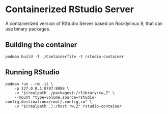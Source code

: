 # Containerized RStudio Server

A containerized version of RStudio Server based on Rocklylinux 9, that can use binary packages.

## Building the container

```
podman build -f ./Containerfile -t rstudio-container
```

## Running RStudio

```
podman run --rm -it \
    -p 127.0.0.1:8787:8888 \
    -v "$(realpath ./packages):/rlibrary:rw,Z" \
    --mount "type=volume,source=rstudio-config,destination=/root/.config,rw" \
    -v "$(realpath .):/host:rw,Z" rstudio-container
```

